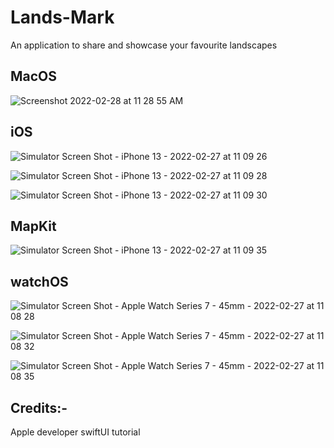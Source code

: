 # Lands-Mark
An application to share and showcase your favourite landscapes
## MacOS
![Screenshot 2022-02-28 at 11 28 55 AM](https://user-images.githubusercontent.com/87484626/155947527-ce8b16b5-7266-4e72-80d0-f871d3f6e8c2.png)

## iOS

![Simulator Screen Shot - iPhone 13 - 2022-02-27 at 11 09 26](https://user-images.githubusercontent.com/87484626/155870349-48a92160-1e7d-44b2-aa79-71ab55722b03.png)


![Simulator Screen Shot - iPhone 13 - 2022-02-27 at 11 09 28](https://user-images.githubusercontent.com/87484626/155870350-34113d25-f6d4-4d2c-a0cf-bee571785918.png)


![Simulator Screen Shot - iPhone 13 - 2022-02-27 at 11 09 30](https://user-images.githubusercontent.com/87484626/155870351-e2e0f524-2061-4c04-aba6-6ad38cf46db4.png)

## MapKit
![Simulator Screen Shot - iPhone 13 - 2022-02-27 at 11 09 35](https://user-images.githubusercontent.com/87484626/155870354-a0d3374d-4c86-46f0-b6ec-5560151dab37.png)


## watchOS
![Simulator Screen Shot - Apple Watch Series 7 - 45mm - 2022-02-27 at 11 08 28](https://user-images.githubusercontent.com/87484626/155870300-38990caf-8847-48d0-8461-7120555c8ffc.png)


![Simulator Screen Shot - Apple Watch Series 7 - 45mm - 2022-02-27 at 11 08 32](https://user-images.githubusercontent.com/87484626/155870306-96da5ae0-9c49-4117-ae02-43d06e4ded8c.png)

![Simulator Screen Shot - Apple Watch Series 7 - 45mm - 2022-02-27 at 11 08 35](https://user-images.githubusercontent.com/87484626/155870309-a2a9acca-e2fe-4b73-aad3-480feff4088a.png)


## Credits:-
Apple developer swiftUI tutorial
